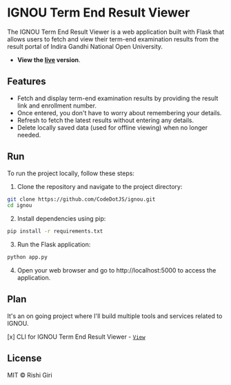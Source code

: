 # IGNOU Term End Result Viewer

The IGNOU Term End Result Viewer is a web application built with Flask that allows users to fetch and view their term-end examination results from the result portal of Indira Gandhi National Open University.

- __View the [live](https://ignoux.vercel.app) version__.

## Features

- Fetch and display term-end examination results by providing the result link and enrollment number.
- Once entered, you don't have to worry about remembering your details.
- Refresh to fetch the latest results without entering any details.
- Delete locally saved data (used for offline viewing) when no longer needed.

## Run

To run the project locally, follow these steps:

1. Clone the repository and navigate to the project directory:

```bash
git clone https://github.com/CodeDotJS/ignou.git
cd ignou
```

2. Install dependencies using pip:


```bash
pip install -r requirements.txt
```

3. Run the Flask application:

```bash
python app.py
```

4. Open your web browser and go to http://localhost:5000 to access the application.

## Plan

It's an on going project where I'll build multiple tools and services related to IGNOU.

[x] CLI for IGNOU Term End Result Viewer - [`View`](ter.py)

## License

MIT &copy; Rishi Giri
